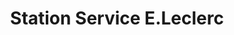 ---
title: "Station Service E.Leclerc"
url: /thionville/station-service-e-leclerc/
shop: Gasflaschen
---